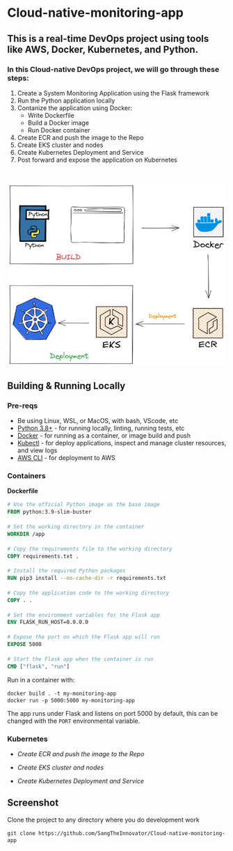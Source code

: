 # Cloud-native-monitoring-app

## This is a real-time DevOps project using tools like AWS, Docker, Kubernetes, and Python.

### In this Cloud-native DevOps project, we will go through these steps:

1. Create a System Monitoring Application using the Flask framework
2. Run the Python application locally
3. Contanize the application using Docker:
   -  Write Dockerfile
   -  Build a Docker image
   -  Run Docker container
5. Create ECR and push the image to the Repo
6. Create EKS cluster and nodes
7. Create Kubernetes Deployment and Service
8. Post forward and expose the application on Kubernetes
   
<br>

![project_diagram](diagram.png)


## Building & Running Locally

### Pre-reqs

- Be using Linux, WSL, or MacOS, with bash, VScode, etc
- [Python 3.8+](https://www.python.org/downloads/) - for running locally, linting, running tests, etc
- [Docker](https://docs.docker.com/get-docker/) - for running as a container, or image build and push
- [Kubectl](https://kubernetes.io/docs/tasks/tools/) - for deploy applications, inspect and manage cluster resources, and view logs
- [AWS CLI](https://aws.amazon.com/cli/) - for deployment to AWS


### Containers

**Dockerfile**

```Dockerfile
# Use the official Python image as the base image
FROM python:3.9-slim-buster

# Set the working directory in the container
WORKDIR /app

# Copy the requirements file to the working directory
COPY requirements.txt .

# Install the required Python packages
RUN pip3 install --no-cache-dir -r requirements.txt 

# Copy the application code to the working directory
COPY . .

# Set the environment variables for the Flask app
ENV FLASK_RUN_HOST=0.0.0.0

# Expose the port on which the Flask app will run
EXPOSE 5000

# Start the Flask app when the container is run
CMD ["flask", "run"]
```

Run in a container with:

```
docker build . -t my-monitoring-app
docker run -p 5000:5000 my-monitoring-app
```

The app runs under Flask and listens on port 5000 by default, this can be changed with the `PORT` environmental variable.


### Kubernetes

- *Create ECR and push the image to the Repo*
   

- *Create EKS cluster and nodes*

- *Create Kubernetes Deployment and Service*


## Screenshot


Clone the project to any directory where you do development work

```
git clone https://github.com/SangTheInnovator/Cloud-native-monitoring-app
```

